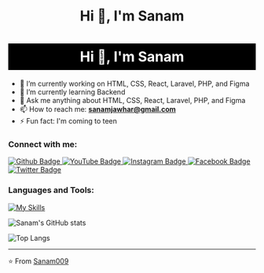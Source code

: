 <h1 align="center">Hi 👋, I'm Sanam</h1>
<h1 align="center" style="color: white; background-color: black; padding: 10px;">Hi 👋, I'm Sanam</h1>

- 🔭 I’m currently working on HTML, CSS, React, Laravel, PHP, and Figma  
- 🌱 I’m currently learning Backend  
- 💬 Ask me anything about HTML, CSS, React, Laravel, PHP, and Figma  
- 📫 How to reach me: **sanamjawhar@gmail.com**  
- ⚡ Fun fact: I'm coming to teen  

### Connect with me:
<div id="badges">
  <a href="https://github.com/Sanam009">
    <img src="https://img.shields.io/badge/Github-white?style=for-the-badge&logo=Github&logoColor=black" alt="Github Badge"/>
  </a>
  <a href="https://www.youtube.com/your-channel-link">
    <img src="https://img.shields.io/badge/YouTube-red?style=for-the-badge&logo=youtube&logoColor=white" alt="YouTube Badge"/>
  </a>
  <a href="https://www.instagram.com/your-profile-link">
    <img src="https://img.shields.io/badge/Instagram-purple?style=for-the-badge&logo=instagram&logoColor=white" alt="Instagram Badge"/>
  </a>
  <a href="https://facebook.com/your-profile-link">
    <img src="https://img.shields.io/badge/Facebook-blue?style=for-the-badge&logo=facebook&logoColor=white" alt="Facebook Badge"/>
  </a>
  <a href="https://twitter.com/your-profile-link">
    <img src="https://img.shields.io/badge/Twitter-blue?style=for-the-badge&logo=twitter&logoColor=white" alt="Twitter Badge"/>
  </a>
</div>

### Languages and Tools:
[![My Skills](https://skillicons.dev/icons?i=html,css,react,laravel,php,figma,github,git,postman&perline=5)](https://skillicons.dev)

![Sanam's GitHub stats](https://github-readme-stats.vercel.app/api?username=Sanam009&show_icons=true&theme=dark)

![Top Langs](https://github-readme-stats.vercel.app/api/top-langs/?username=Sanam009&theme=dark)

---

⭐️ From [Sanam009](https://github.com/Sanam009)

